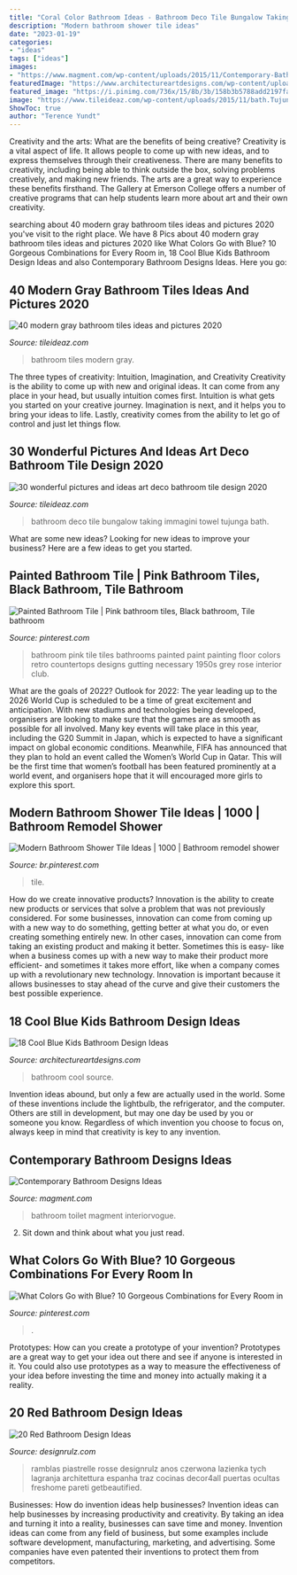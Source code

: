 ```yaml
---
title: "Coral Color Bathroom Ideas - Bathroom Deco Tile Bungalow Taking Immagini Towel Tujunga Bath"
description: "Modern bathroom shower tile ideas"
date: "2023-01-19"
categories:
- "ideas"
tags: ["ideas"]
images:
- "https://www.magment.com/wp-content/uploads/2015/11/Contemporary-Bathroom-Design-23.jpg"
featuredImage: "https://www.architectureartdesigns.com/wp-content/uploads/2013/09/ma.jpg"
featured_image: "https://i.pinimg.com/736x/15/8b/3b/158b3b5788add2197fa4596b0aefadd5.jpg"
image: "https://www.tileideaz.com/wp-content/uploads/2015/11/bath.Tujunga-bungalow.jpg"
ShowToc: true
author: "Terence Yundt"
---
```



Creativity and the arts: What are the benefits of being creative?
Creativity is a vital aspect of life. It allows people to come up with new ideas, and to express themselves through their creativeness. There are many benefits to creativity, including being able to think outside the box, solving problems creatively, and making new friends. The arts are a great way to experience these benefits firsthand. The Gallery at Emerson College offers a number of creative programs that can help students learn more about art and their own creativity.

	

		
searching about 40 modern gray bathroom tiles ideas and pictures 2020 you've visit to the right place. We have 8 Pics about 40 modern gray bathroom tiles ideas and pictures 2020 like What Colors Go with Blue? 10 Gorgeous Combinations for Every Room in, 18 Cool Blue Kids Bathroom Design Ideas and also Contemporary Bathroom Designs Ideas. Here you go:
		
    
## 40 Modern Gray Bathroom Tiles Ideas And Pictures 2020

<img loading=lazy src="https://www.tileideaz.com/wp-content/uploads/2015/03/modern_gray_bathroom_tiles_16.jpg" onerror="this.onerror=null;this.src='https://tse1.mm.bing.net/th?id=OIP.52ad4_cWfq_l6Tke46A5ZAHaJ4&amp;pid=15.1';" alt="40 modern gray bathroom tiles ideas and pictures 2020">

_Source: tileideaz.com_

>bathroom tiles modern gray. 

	

The three types of creativity: Intuition, Imagination, and Creativity
Creativity is the ability to come up with new and original ideas. It can come from any place in your head, but usually intuition comes first. Intuition is what gets you started on your creative journey. Imagination is next, and it helps you to bring your ideas to life. Lastly, creativity comes from the ability to let go of control and just let things flow.

    
## 30 Wonderful Pictures And Ideas Art Deco Bathroom Tile Design 2020

<img loading=lazy src="https://www.tileideaz.com/wp-content/uploads/2015/11/bath.Tujunga-bungalow.jpg" onerror="this.onerror=null;this.src='https://tse3.mm.bing.net/th?id=OIP.ZvlDzZGKEeDvv70FvXpDUQHaK3&amp;pid=15.1';" alt="30 wonderful pictures and ideas art deco bathroom tile design 2020">

_Source: tileideaz.com_

>bathroom deco tile bungalow taking immagini towel tujunga bath. 

	

What are some new ideas?
Looking for new ideas to improve your business? Here are a few ideas to get you started.

    
## Painted Bathroom Tile | Pink Bathroom Tiles, Black Bathroom, Tile Bathroom

<img loading=lazy src="https://i.pinimg.com/736x/28/32/36/2832369b68a9d7604c89ca8ea3d7c11a--pink-bathroom-tiles-pink-tiles.jpg" onerror="this.onerror=null;this.src='https://tse2.mm.bing.net/th?id=OIP.5df9F0m9E4ZgMEapWZZPYgHaLb&amp;pid=15.1';" alt="Painted Bathroom Tile | Pink bathroom tiles, Black bathroom, Tile bathroom">

_Source: pinterest.com_

>bathroom pink tile tiles bathrooms painted paint painting floor colors retro countertops designs gutting necessary 1950s grey rose interior club. 

	

What are the goals of 2022?
Outlook for 2022: The year leading up to the 2026 World Cup is scheduled to be a time of great excitement and anticipation. With new stadiums and technologies being developed, organisers are looking to make sure that the games are as smooth as possible for all involved. Many key events will take place in this year, including the G20 Summit in Japan, which is expected to have a significant impact on global economic conditions. Meanwhile, FIFA has announced that they plan to hold an event called the Women’s World Cup in Qatar. This will be the first time that women’s football has been featured prominently at a world event, and organisers hope that it will encouraged more girls to explore this sport.

    
## Modern Bathroom Shower Tile Ideas | 1000 | Bathroom Remodel Shower

<img loading=lazy src="https://i.pinimg.com/736x/15/8b/3b/158b3b5788add2197fa4596b0aefadd5.jpg" onerror="this.onerror=null;this.src='https://tse1.mm.bing.net/th?id=OIP.w3hKIfbUsGFJtEQwnoT-nAHaJ3&amp;pid=15.1';" alt="Modern Bathroom Shower Tile Ideas | 1000 | Bathroom remodel shower">

_Source: br.pinterest.com_

>tile. 

	

How do we create innovative products?
Innovation is the ability to create new products or services that solve a problem that was not previously considered. For some businesses, innovation can come from coming up with a new way to do something, getting better at what you do, or even creating something entirely new. In other cases, innovation can come from taking an existing product and making it better. Sometimes this is easy- like when a business comes up with a new way to make their product more efficient- and sometimes it takes more effort, like when a company comes up with a revolutionary new technology. Innovation is important because it allows businesses to stay ahead of the curve and give their customers the best possible experience.

    
## 18 Cool Blue Kids Bathroom Design Ideas

<img loading=lazy src="https://www.architectureartdesigns.com/wp-content/uploads/2013/09/ma.jpg" onerror="this.onerror=null;this.src='https://tse1.mm.bing.net/th?id=OIP.sBeWVj8CgmlYrIhvrVHL_QHaLH&amp;pid=15.1';" alt="18 Cool Blue Kids Bathroom Design Ideas">

_Source: architectureartdesigns.com_

>bathroom cool source. 

	

Invention ideas abound, but only a few are actually used in the world. Some of these inventions include the lightbulb, the refrigerator, and the computer. Others are still in development, but may one day be used by you or someone you know. Regardless of which invention you choose to focus on, always keep in mind that creativity is key to any invention.

    
## Contemporary Bathroom Designs Ideas

<img loading=lazy src="https://www.magment.com/wp-content/uploads/2015/11/Contemporary-Bathroom-Design-23.jpg" onerror="this.onerror=null;this.src='https://tse2.mm.bing.net/th?id=OIP.RJqo1SccGvL5d8bVN3qMLgHaFM&amp;pid=15.1';" alt="Contemporary Bathroom Designs Ideas">

_Source: magment.com_

>bathroom toilet magment interiorvogue. 

	

2. Sit down and think about what you just read.

    
## What Colors Go With Blue? 10 Gorgeous Combinations For Every Room In

<img loading=lazy src="https://i.pinimg.com/736x/b6/59/c1/b659c124bc822bd1931b0412f3eb004b.jpg" onerror="this.onerror=null;this.src='https://tse2.mm.bing.net/th?id=OIP.mHhUd0xGbCoGfEzQDHuHxwHaLH&amp;pid=15.1';" alt="What Colors Go with Blue? 10 Gorgeous Combinations for Every Room in">

_Source: pinterest.com_

>. 

	

Prototypes: How can you create a prototype of your invention?
Prototypes are a great way to get your idea out there and see if anyone is interested in it. You could also use prototypes as a way to measure the effectiveness of your idea before investing the time and money into actually making it a reality.

    
## 20 Red Bathroom Design Ideas

<img loading=lazy src="https://cdn.designrulz.com/wp-content/uploads/2014/10/red-bathroom-design-ideas-designrulz-5.jpg" onerror="this.onerror=null;this.src='https://tse2.mm.bing.net/th?id=OIP.G5ETWngzYE4TGLTKnfYlVgHaLH&amp;pid=15.1';" alt="20 Red Bathroom Design Ideas">

_Source: designrulz.com_

>ramblas piastrelle rosse designrulz anos czerwona lazienka tych lagranja architettura espanha traz cocinas decor4all puertas ocultas freshome pareti getbeautified. 

	

Businesses: How do invention ideas help businesses?
Invention ideas can help businesses by increasing productivity and creativity. By taking an idea and turning it into a reality, businesses can save time and money. Invention ideas can come from any field of business, but some examples include software development, manufacturing, marketing, and advertising. Some companies have even patented their inventions to protect them from competitors.

